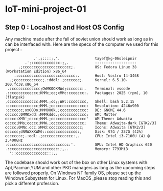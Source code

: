 # IoT-mini-project-01

## Step 0 : Localhost and Host OS Config

Any machine made after the fall of soviet union should work as long as in can be interfaced with. Here are the specs of the computer we used for this project : 

```
             .',;::::;,'.                tayef@kg-06sleipnir 
         .';:cccccccccccc:;,.            ------------------- 
      .;cccccccccccccccccccccc;.         OS: Fedora Linux 38 (Workstation Edition) x86_64 
    .:cccccccccccccccccccccccccc:.       Host: Vostro 14-3468 
  .;ccccccccccccc;.:dddl:.;ccccccc;.     Kernel: 6.5.10-200.fc38.x86_64 
 .:ccccccccccccc;OWMKOOXMWd;ccccccc:.    Terminal: vscode 
.:ccccccccccccc;KMMc;cc;xMMc:ccccccc:.   Packages: 2025 (rpm), 10 (flatpak) 
,cccccccccccccc;MMM.;cc;;WW::cccccccc,   Shell: bash 5.2.15 
:cccccccccccccc;MMM.;cccccccccccccccc:   Resolution: 4246x900
:ccccccc;oxOOOo;MMM0OOk.;cccccccccccc:   DE: GNOME 44.6 
cccccc:0MMKxdd:;MMMkddc.;cccccccccccc;   WM: Mutter 
ccccc:XM0';cccc;MMM.;cccccccccccccccc'   WM Theme: Adwaita 
ccccc;MMo;ccccc;MMW.;ccccccccccccccc;    Theme: Adwaita-dark [GTK2/3] 
ccccc;0MNc.ccc.xMMd:ccccccccccccccc;     Icons: Adwaita [GTK2/3] 
cccccc;dNMWXXXWM0::cccccccccccccc:,      Disk: 97G / 237G (42%)
cccccccc;.:odl:.;cccccccccccccc:,.       CPU: Intel i3-7100U (4) @ 2.400GHz 
:cccccccccccccccccccccccccccc:'.         GPU: Intel HD Graphics 620 
.:cccccccccccccccccccccc:;,..            Memory: 7793MiB 
  '::cccccccccccccc::;,.
```

The codebase should work out of the box on other Linux systems with Apt,Pacman,YUM and other PKG managers as long as the upcoming steps are followed properly. On Windows NT family OS, please set up the Windows Subsystem for Linux. For MacOS ,please stop reading this and pick a different profession.